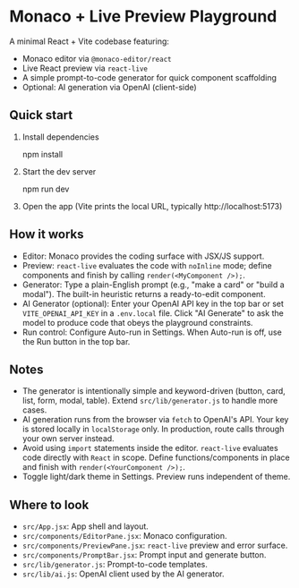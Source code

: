 # Monaco + Live Preview Playground

A minimal React + Vite codebase featuring:

- Monaco editor via `@monaco-editor/react`
- Live React preview via `react-live`
- A simple prompt-to-code generator for quick component scaffolding
 - Optional: AI generation via OpenAI (client-side)

## Quick start

1. Install dependencies

   npm install

2. Start the dev server

   npm run dev

3. Open the app (Vite prints the local URL, typically http://localhost:5173)

## How it works

- Editor: Monaco provides the coding surface with JSX/JS support.
- Preview: `react-live` evaluates the code with `noInline` mode; define components and finish by calling `render(<MyComponent />);`.
- Generator: Type a plain-English prompt (e.g., "make a card" or "build a modal"). The built-in heuristic returns a ready-to-edit component.
- AI Generator (optional): Enter your OpenAI API key in the top bar or set `VITE_OPENAI_API_KEY` in a `.env.local` file. Click "AI Generate" to ask the model to produce code that obeys the playground constraints.
 - Run control: Configure Auto-run in Settings. When Auto-run is off, use the Run button in the top bar.

## Notes

- The generator is intentionally simple and keyword-driven (button, card, list, form, modal, table). Extend `src/lib/generator.js` to handle more cases.
- AI generation runs from the browser via `fetch` to OpenAI's API. Your key is stored locally in `localStorage` only. In production, route calls through your own server instead.
- Avoid using `import` statements inside the editor. `react-live` evaluates code directly with `React` in scope. Define functions/components in place and finish with `render(<YourComponent />);`.
- Toggle light/dark theme in Settings. Preview runs independent of theme.

## Where to look

- `src/App.jsx`: App shell and layout.
- `src/components/EditorPane.jsx`: Monaco configuration.
- `src/components/PreviewPane.jsx`: `react-live` preview and error surface.
- `src/components/PromptBar.jsx`: Prompt input and generate button.
- `src/lib/generator.js`: Prompt-to-code templates.
- `src/lib/ai.js`: OpenAI client used by the AI generator.
